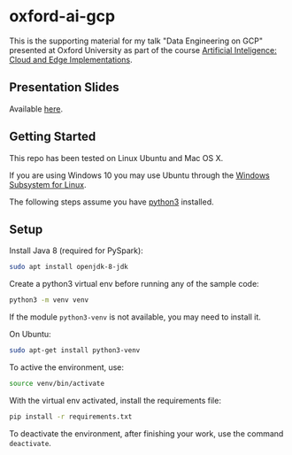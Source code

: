 # oxford-ai-gcp

This is the supporting material for my talk "Data Engineering on GCP" presented at Oxford University as part of the course [Artificial Inteligence: Cloud and Edge Implementations](https://www.conted.ox.ac.uk/courses/artificial-intelligence-cloud-and-edge-implementations).

## Presentation Slides

Available [here](https://docs.google.com/presentation/d/e/2PACX-1vRitdzbQmzKWs0wyneOqN9jfdOwDpWGaVwZJLKAPyKEGmIao3_P0KSwr7uRz6FMvSbuAKnkJoHxzvIa/pub?start=false&loop=false&delayms=3000).

## Getting Started

This repo has been tested on Linux Ubuntu and Mac OS X.

If you are using Windows 10 you may use Ubuntu through the [Windows Subsystem for Linux](https://docs.microsoft.com/en-us/windows/wsl/install-win10).

The following steps assume you have [python3](https://www.python.org/downloads/) installed.

## Setup

Install Java 8 (required for PySpark):

```sh
sudo apt install openjdk-8-jdk
```

Create a python3 virtual env before running any of the sample code:

```sh
python3 -m venv venv
```

If the module `python3-venv` is not available, you may need to install it.

On Ubuntu:

```sh
sudo apt-get install python3-venv
```

To active the environment, use:

```sh
source venv/bin/activate
```

With the virtual env activated, install the requirements file:

```sh
pip install -r requirements.txt
```

To deactivate the environment, after finishing your work, use the command `deactivate`.
